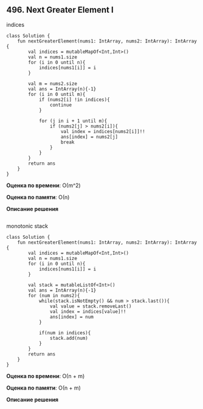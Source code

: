## 496. Next Greater Element I

indices
```
class Solution {
    fun nextGreaterElement(nums1: IntArray, nums2: IntArray): IntArray {
        val indices = mutableMapOf<Int,Int>()
        val n = nums1.size
        for (i in 0 until n){
            indices[nums1[i]] = i
        }

        val m = nums2.size
        val ans = IntArray(n){-1}
        for (i in 0 until m){
            if (nums2[i] !in indices){
                continue
            }

            for (j in i + 1 until m){
                if (nums2[j] > nums2[i]){
                    val index = indices[nums2[i]]!!
                    ans[index] = nums2[j]
                    break
                }
            }
        }
        return ans
    }
}

```

**Оценка по времени**: О(m^2)


**Оценка по памяти**: О(n)


**Описание решения**
```

```

monotonic stack
```
class Solution {
    fun nextGreaterElement(nums1: IntArray, nums2: IntArray): IntArray {
        val indices = mutableMapOf<Int,Int>()
        val n = nums1.size
        for (i in 0 until n){
            indices[nums1[i]] = i
        }

        val stack = mutableListOf<Int>()
        val ans = IntArray(n){-1}
        for (num in nums2){
            while(stack.isNotEmpty() && num > stack.last()){
                val value = stack.removeLast()
                val index = indices[value]!!
                ans[index] = num
            }

            if(num in indices){
                stack.add(num)
            }
        }
        return ans
    }
}

```

**Оценка по времени**: О(n + m)


**Оценка по памяти**: О(n + m)


**Описание решения**
```

```

